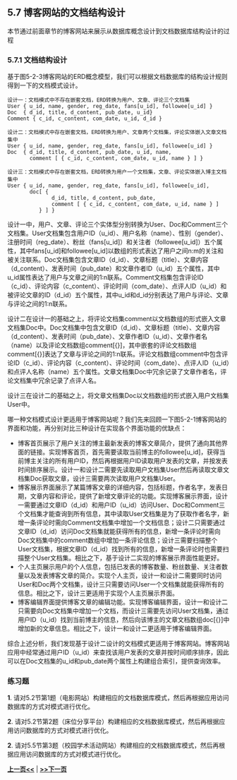 ## 5.7 博客网站的文档结构设计

本节通过前面章节的博客网站来展示从数据库概念设计到文档数据库结构设计的过程

### 5.7.1 文档结构设计

基于图5-2-3博客网站的ERD概念模型，我们可以根据文档数据库的结构设计规则得到一下的文档模式设计。

```bson
设计一：文档模式中不存在嵌套文档，ERD转换为用户、文章、评论三个文档集
User { u_id, name, gender, reg_date, fans[u_id], followee[u_id] }
Doc  { d_id, title, d_content, pub_date, u_id}
Comment { c_id, c_content, com_date, u_id, d_id }

设计二：文档模式中存在嵌套文档，ERD转换为用户、文章两个文档集，评论实体嵌入文章文档集中
User { u_id, name, gender, reg_date, fans[u_id], followee[u_id] } 
Doc  { d_id, title, d_content, pub_date, u_id, name, 
	   comment [ { c_id, c_content, com_date, u_id, name } ] }

设计三：文档模式中存在嵌套文档，ERD转换为用户一个文档集，文章、评论实体嵌入博主文档集中
User { u_id, name, gender, reg_date, fans[u_id], followee[u_id], 
	   doc[ {
       	      d_id, title, d_content, pub_date, 
       	      comment [ { c_id, c_content, com_date, u_id, name } ]
          } ] }
```

设计一中，用户、文章、评论三个实体型分别转换为User、Doc和Comment三个文档集。User文档集包含用户ID（u\_id）、用户名称（name）、性别（gender）、注册时间（reg\_date）、粉丝（fans[u\_id]）和关注者（followee[u\_id]）五个属性，其中fans[u\_id]和followee[u\_id]以数组的形式表达了用户之间n:m的关注和被关注联系。Doc文档集包含文章ID（d\_id）、文章标题（title）、文章内容（d\_content）、发表时间（pub\_date）和文章作者ID（u\_id）五个属性，其中u\_id属性表达了用户与文章之间的1:n联系。Comment文档集包含评论ID（c\_id）、评论内容（c\_content）、评论时间（com\_date）、点评人ID（u\_id）和被评论文章的ID（d\_id）五个属性，其中u\_id和d\_id分别表达了用户与评论、文章与评论之间的1:n联系。

设计二在设计一的基础之上，将评论文档集comment以文档数组的形式嵌入文章文档集Doc中。Doc文档集中包含文章ID（d\_id）、文章标题（title）、文章内容（d\_content）、发表时间（pub\_date）、文章作者ID（u\_id）、文章作者名（name）以及评论文档数组comment[{}]，其中嵌套的评论文档数组comment[{}]表达了文章与评论之间的1:n联系。评论文档数组comment中包含评论ID（c\_id）、评论内容（c\_content）、评论时间（com\_date）、点评人ID（u\_id）和点评人名称（name）五个属性。文章文档集Doc中冗余记录了文章作者名，评论文档集中冗余记录了点评人名。

设计三在设计二的基础之上，将文章文档集Doc以文档数组的形式嵌入用户文档集User中。

哪一种文档模式设计更适用于博客网站呢？我们先来回顾一下图5-2-1博客网站的界面和功能，再分别对比三种设计在实现各个界面功能的优缺点：

* 博客首页展示了用户关注的博主最新发表的博客文章简介，提供了通向其他界面的链接。实现博客首页，首先需要读取当前博主的followee[u_id]，获得当前博主关注的所有用户ID，然后再根据用户ID读取用户发表的文章，并按发表时间排序展示。设计一和设计二需要先读取用户文档集User然后再读取文章文档集Doc获取文章，设计三需要两次读取用户文档集User。
* 博客展示界面展示了某篇博客文章的详细内容，包括标题，作者名字，发表日期，文章内容和评论，提供了新增文章评论的功能。实现博客展示界面，设计一需要通过文章ID（d\_id）和用户ID（u\_id）访问User、Doc和Comment三个文档集才能查询到所有信息，其中读取User文档集是为了获取作者名字，新增一条评论时需向Comment文档集中增加一个文档信息；设计二只需要通过文章ID（d\_id）访问Doc文档集就能获得所有的信息，新增一条评论时需向Doc文档集中的comment数组中增加一条评论信息；设计三需要扫描整个User文档集，根据文章ID（d\_id）找到所有的信息，新增一条评论时也需要扫描整个User文档集。相比之下，基于设计二实现的博客展示界面性能更好。
* 个人主页展示用户的个人信息，包括已发表的博客数量、粉丝数量、关注者数量以及发表博客文章的简介。实现个人主页，设计一和设计二需要同时访问User和Doc两个文档集，设计三只需要访问User一个文档集就能获得所有的信息。相比之下，设计三更适用于实现个人主页展示界面。
* 博客编辑界面提供博客文章的编辑功能。实现博客编辑界面，设计一和设计二只需要向Doc文档集中增加一个文档，而设计三需要先访问User文档集，通过用户ID（u\_id）找到当前博主的信息，然后向该博主的文章文档数组doc[{}]中增加新的文章信息。相比之下，设计一和设计二更适用于博客编辑界面。

综合上述分析，我们发现基于设计二设计的文档模式更适用于博客网站。博客网站应用中经常通过用户ID（u\_id）来查找该用户发表的文章并按时间顺序排序，因此可以在Doc文档集的u\_id和pub\_date两个属性上构建组合索引，提供查询效率。

### 练习题

**1**. 请对5.2节第1题（电影网站）构建相应的文档数据库模式，然后再根据应用访问数据库的方式对模式进行优化。

**2**. 请对5.2节第2题（床位分享平台）构建相应的文档数据库模式，然后再根据应用访问数据库的方式对模式进行优化。

**2**. 请对5.5节第3题（校园学术活动网站）构建相应的文档数据库模式，然后再根据应用访问数据库的方式对模式进行优化。

[**上一页<<**](chapter5.6-D.md) | [**>>下一页**](chapter5.8-G.md)





